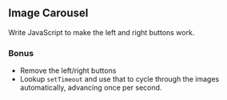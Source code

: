 ## Image Carousel

Write JavaScript to make the left and right buttons work.

### Bonus

* Remove the left/right buttons
* Lookup `setTimeout` and use that to cycle through the images automatically, advancing once per second.